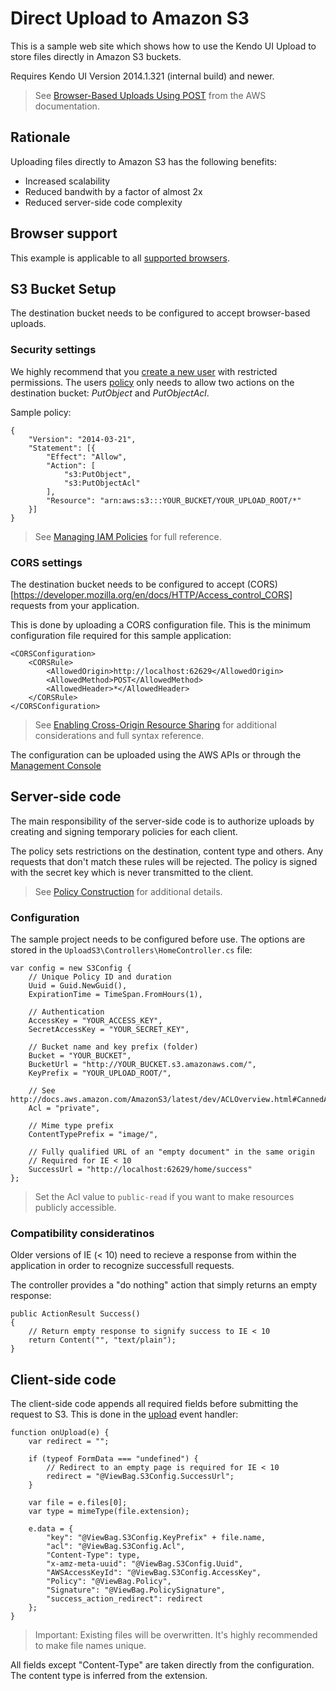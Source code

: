 # Direct Upload to Amazon S3

This is a sample web site which shows how to use the Kendo UI Upload to store files directly in Amazon S3 buckets.

Requires Kendo UI Version 2014.1.321 (internal build) and newer.

> See [Browser-Based Uploads Using POST](http://docs.aws.amazon.com/AmazonS3/latest/dev/UsingHTTPPOST.html) from the AWS documentation.

## Rationale

Uploading files directly to Amazon S3 has the following benefits:

* Increased scalability
* Reduced bandwith by a factor of almost 2x
* Reduced server-side code complexity

## Browser support

This example is applicable to all [supported browsers](http://docs.telerik.com/kendo-ui/getting-started/web/upload/supported-browsers).

## S3 Bucket Setup

The destination bucket needs to be configured to accept browser-based uploads.

### Security settings

We highly recommend that you [create a new user](http://docs.aws.amazon.com/IAM/latest/UserGuide/Using_SettingUpUser.html) with restricted permissions.
The users [policy](http://docs.aws.amazon.com/IAM/latest/UserGuide/PoliciesOverview.html) only needs to allow two actions on the destination bucket: *PutObject* and *PutObjectAcl*.

Sample policy:

    {
		"Version": "2014-03-21",
		"Statement": [{
			"Effect": "Allow",
      		"Action": [
        		"s3:PutObject",
        		"s3:PutObjectAcl"
      		],
      		"Resource": "arn:aws:s3:::YOUR_BUCKET/YOUR_UPLOAD_ROOT/*"
    	}]
	}

> See [Managing IAM Policies](http://docs.aws.amazon.com/IAM/latest/UserGuide/ManagingPolicies.html) for full reference.

### CORS settings

The destination bucket needs to be configured to accept (CORS)[https://developer.mozilla.org/en/docs/HTTP/Access_control_CORS] requests from your application.

This is done by uploading a CORS configuration file. This is the minimum configuration file required for this sample application:

	<CORSConfiguration>
		<CORSRule>
			<AllowedOrigin>http://localhost:62629</AllowedOrigin>
			<AllowedMethod>POST</AllowedMethod>
   			<AllowedHeader>*</AllowedHeader>
 		</CORSRule>
	</CORSConfiguration>

> See [Enabling Cross-Origin Resource Sharing](http://docs.aws.amazon.com/AmazonS3/latest/dev/cors.html) for additional considerations and full syntax reference.

The configuration can be uploaded using the AWS APIs or through the [Management Console](http://docs.aws.amazon.com/AmazonS3/latest/UG/EditingBucketPermissions.html)

## Server-side code

The main responsibility of the server-side code is to authorize uploads by creating and signing temporary policies for each client.

The policy sets restrictions on the destination, content type and others. Any requests that don't match these rules will be rejected. The policy is signed with the secret key which is never transmitted to the client.

> See [Policy Construction](http://docs.aws.amazon.com/AmazonS3/latest/dev/HTTPPOSTForms.html#HTTPPOSTConstructPolicy) for additional details.

### Configuration

The sample project needs to be configured before use. The options are stored in the `UploadS3\Controllers\HomeController.cs` file:

    var config = new S3Config {
        // Unique Policy ID and duration
        Uuid = Guid.NewGuid(),
        ExpirationTime = TimeSpan.FromHours(1),

        // Authentication
        AccessKey = "YOUR_ACCESS_KEY",
        SecretAccessKey = "YOUR_SECRET_KEY",

        // Bucket name and key prefix (folder)
        Bucket = "YOUR_BUCKET",
        BucketUrl = "http://YOUR_BUCKET.s3.amazonaws.com/",
        KeyPrefix = "YOUR_UPLOAD_ROOT/",

        // See http://docs.aws.amazon.com/AmazonS3/latest/dev/ACLOverview.html#CannedACL
        Acl = "private",

        // Mime type prefix
        ContentTypePrefix = "image/",

        // Fully qualified URL of an "empty document" in the same origin
        // Required for IE < 10
        SuccessUrl = "http://localhost:62629/home/success"
    };

> Set the Acl value to `public-read` if you want to make resources publicly accessible.

### Compatibility consideratinos

Older versions of IE (< 10) need to recieve a response from within the application in order to recognize successfull requests.

The controller provides a "do nothing" action that simply returns an empty response:

    public ActionResult Success()
    {
        // Return empty response to signify success to IE < 10
        return Content("", "text/plain");
    }

## Client-side code

The client-side code appends all required fields before submitting the request to S3. This is done in the [upload](http://docs.telerik.com/kendo-ui/api/web/upload#events-upload) event handler:

    function onUpload(e) {
        var redirect = "";

        if (typeof FormData === "undefined") {
            // Redirect to an empty page is required for IE < 10
            redirect = "@ViewBag.S3Config.SuccessUrl";
        }

        var file = e.files[0];
        var type = mimeType(file.extension);

        e.data = {
            "key": "@ViewBag.S3Config.KeyPrefix" + file.name,
            "acl": "@ViewBag.S3Config.Acl",
            "Content-Type": type,
            "x-amz-meta-uuid": "@ViewBag.S3Config.Uuid",
            "AWSAccessKeyId": "@ViewBag.S3Config.AccessKey",
            "Policy": "@ViewBag.Policy",
            "Signature": "@ViewBag.PolicySignature",
            "success_action_redirect": redirect
        };
    }

> Important: Existing files will be overwritten. It's highly recommended to make file names unique.

All fields except "Content-Type" are taken directly from the configuration.
The content type is inferred from the extension.


